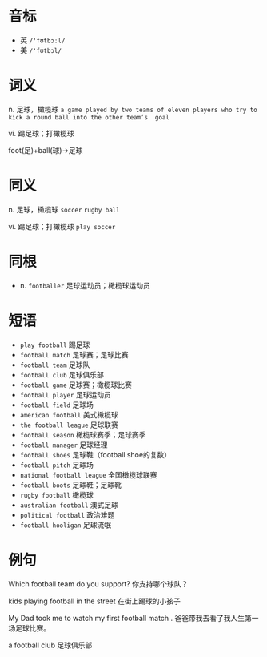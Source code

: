 # 音标

- 英 `/'fʊtbɔːl/`
- 美 `/'fʊtbɔl/`

# 词义

n. 足球，橄榄球
`a game played by two teams of eleven players who try to kick a round ball into the other team’s  goal `

vi. 踢足球；打橄榄球




foot(足)+ball(球)→足球

# 同义

n. 足球，橄榄球
`soccer` `rugby ball`

vi. 踢足球；打橄榄球
`play soccer`

# 同根

- n. `footballer` 足球运动员；橄榄球运动员

# 短语

- `play football` 踢足球
- `football match` 足球赛；足球比赛
- `football team` 足球队
- `football club` 足球俱乐部
- `football game` 足球赛；橄榄球比赛
- `football player` 足球运动员
- `football field` 足球场
- `american football` 美式橄榄球
- `the football league` 足球联赛
- `football season` 橄榄球赛季；足球赛季
- `football manager` 足球经理
- `football shoes` 足球鞋（football shoe的复数）
- `football pitch` 足球场
- `national football league` 全国橄榄球联赛
- `football boots` 足球鞋；足球靴
- `rugby football` 橄榄球
- `australian football` 澳式足球
- `political football` 政治难题
- `football hooligan` 足球流氓

# 例句

Which football team do you support?
你支持哪个球队？

kids playing football in the street
在街上踢球的小孩子

My Dad took me to watch my first football match .
爸爸带我去看了我人生第一场足球比赛。

a football club
足球俱乐部


